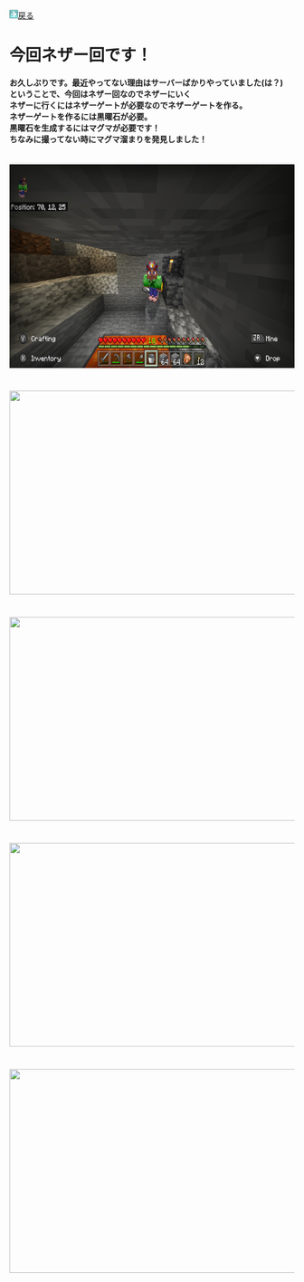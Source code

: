 <html>
	<body>
		<img src="/../../../A301821D-EDD4-4194-96DB-E244DD3B5B57.gif" alt=""><a href="../">戻る</a><br />
		<h1>今回ネザー回です！</h1>
		<h4>お久しぶりです。最近やってない理由はサーバーばかりやっていました(は？)<br />ということで、今回はネザー回なのでネザーにいく<br />ネザーに行くにはネザーゲートが必要なのでネザーゲートを作る。<br />ネザーゲートを作るには黒曜石が必要。<br />黒曜石を生成するにはマグマが必要です！<br />ちなみに撮ってない時にマグマ溜まりを発見しました！</h4><br />
		<img src="1.jpg" alt="" width="640" height="360" /><br />
    <h4></h4><br />
		<img src=".jpg" alt="" width="640" height="360" /><br />
    <h4></h4><br />
		<img src=".jpg" alt="" width="640" height="360" /><br />
    <h4></h4><br />
		<img src=".jpg" alt="" width="640" height="360" /><br />
    <h4></h4><br />
		<img src=".jpg" alt="" width="640" height="360" /><br />
    
    
    
    
    
  </body>
</html>

